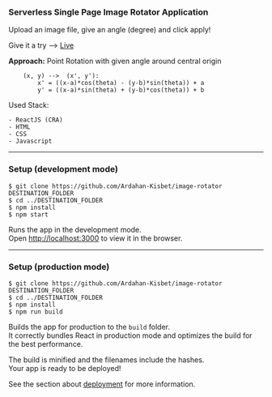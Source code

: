 ### Serverless Single Page Image Rotator Application

Upload an image file, give an angle (degree) and click apply!

Give it a try --> [Live](https://ardahan-kisbet.github.io/image-rotator/)

**Approach:**
Point Rotation with given angle around central origin

```
    (x, y) -->  (x', y'):
        x' = ((x-a)*cos(theta) - (y-b)*sin(theta)) + a
        y' = ((x-a)*sin(theta) + (y-b)*cos(theta)) + b
```

Used Stack:

```
- ReactJS (CRA)
- HTML
- CSS
- Javascript
```

---

### Setup (development mode)

```
$ git clone https://github.com/Ardahan-Kisbet/image-rotator DESTINATION_FOLDER
$ cd ../DESTINATION_FOLDER
$ npm install
$ npm start
```

Runs the app in the development mode.\
Open [http://localhost:3000](http://localhost:3000) to view it in the browser.

---

### Setup (production mode)

```
$ git clone https://github.com/Ardahan-Kisbet/image-rotator DESTINATION_FOLDER
$ cd ../DESTINATION_FOLDER
$ npm install
$ npm run build
```

Builds the app for production to the `build` folder.\
It correctly bundles React in production mode and optimizes the build for the best performance.

The build is minified and the filenames include the hashes.\
Your app is ready to be deployed!

See the section about [deployment](https://facebook.github.io/create-react-app/docs/deployment) for more information.
